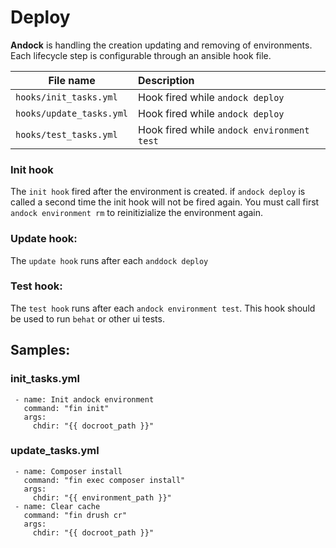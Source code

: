 # Deploy 

<b>Andock</b> is handling the creation updating and removing of environments. Each lifecycle step is configurable through an ansible hook file.

| File name                  | Description |
|----------------------------|:------------|
| `hooks/init_tasks.yml`     | Hook fired while `andock deploy` |
| `hooks/update_tasks.yml`   | Hook fired while `andock deploy`|
| `hooks/test_tasks.yml`     | Hook fired while `andock environment test`|

### Init hook
The `init hook` fired after the environment is created. if `andock deploy` is called a second time the init hook will not be fired again. You must call first `andock environment rm` to reinitizialize the environment again.  
### Update hook:
The `update hook` runs after each `anddock deploy`
### Test hook:
The `test hook` runs after each `andock environment test`. This hook should be used to run `behat` or other ui tests.

## Samples:
### init_tasks.yml
```
 - name: Init andock environment
   command: "fin init"
   args:
     chdir: "{{ docroot_path }}"
```
 
### update_tasks.yml
```
 - name: Composer install
   command: "fin exec composer install"
   args:
     chdir: "{{ environment_path }}"
 - name: Clear cache
   command: "fin drush cr"
   args:
     chdir: "{{ docroot_path }}"
```
